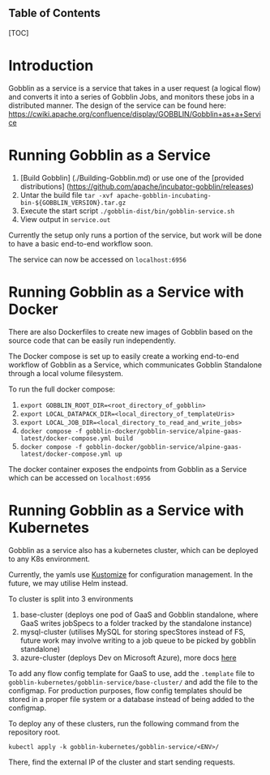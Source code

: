 Table of Contents
--------------------

[TOC]


# Introduction
Gobblin as a service is a service that takes in a user request (a logical flow) and converts it into a series of Gobblin Jobs, and monitors these jobs in a distributed manner.
The design of the service can be found here: https://cwiki.apache.org/confluence/display/GOBBLIN/Gobblin+as+a+Service

# Running Gobblin as a Service
1. [Build Gobblin] (./Building-Gobblin.md) or use one of the [provided distributions] (https://github.com/apache/incubator-gobblin/releases)
2. Untar the build file `tar -xvf apache-gobblin-incubating-bin-${GOBBLIN_VERSION}.tar.gz`
3. Execute the start script `./gobblin-dist/bin/gobblin-service.sh`
4. View output in `service.out`

Currently the setup only runs a portion of the service, but work will be done to have a basic end-to-end workflow soon.

The service can now be accessed on `localhost:6956`

# Running Gobblin as a Service with Docker
There are also Dockerfiles to create new images of Gobblin based on the source code that can be easily run independently.

The Docker compose is set up to easily create a working end-to-end workflow of Gobblin as a Service, which communicates Gobblin Standalone through a local volume filesystem.

To run the full docker compose:

1. `export GOBBLIN_ROOT_DIR=<root_directory_of_gobblin>`
2. `export LOCAL_DATAPACK_DIR=<local_directory_of_templateUris>`
3. `export LOCAL_JOB_DIR=<local_directory_to_read_and_write_jobs>`
4. `docker compose -f gobblin-docker/gobblin-service/alpine-gaas-latest/docker-compose.yml build`
5. `docker compose -f gobblin-docker/gobblin-service/alpine-gaas-latest/docker-compose.yml up`
 
The docker container exposes the endpoints from Gobblin as a Service which can be accessed on `localhost:6956`

# Running Gobblin as a Service with Kubernetes
Gobblin as a service also has a kubernetes cluster, which can be deployed to any K8s environment.

Currently, the yamls use [Kustomize](https://kubernetes.io/docs/tasks/manage-kubernetes-objects/kustomization/) for configuration management. In the future, we may utilise Helm instead.

To cluster is split into 3 environments
1) base-cluster (deploys one pod of GaaS and Gobblin standalone, where GaaS writes jobSpecs to a folder tracked by the standalone instance)
2) mysql-cluster (utilises MySQL for storing specStores instead of FS, future work may involve writing to a job queue to be picked by gobblin standalone)
3) azure-cluster (deploys Dev on Microsoft Azure), more docs [here](./Azure-Kubernetes-Deployment.md)

To add any flow config template for GaaS to use, add the `.template` file to `gobblin-kubernetes/gobblin-service/base-cluster/` and add the file to the configmap.
For production purposes, flow config templates should be stored in a proper file system or a database instead of being added to the configmap.

To deploy any of these clusters, run the following command from the repository root.
```
kubectl apply -k gobblin-kubernetes/gobblin-service/<ENV>/
```

There, find the external IP of the cluster and start sending requests.
